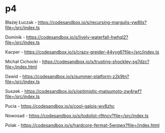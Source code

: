 # p4
Błażej Łuczak - https://codesandbox.io/s/recursing-margulis-yw8lls?file=/src/index.ts

Dominik - https://codesandbox.io/s/lively-waterfall-hwhql2?file=/src/index.ts

Kacper - https://codesandbox.io/s/crazy-greider-44yyg6?file=/src/index.ts

Michał Cichocki - https://codesandbox.io/s/trusting-shockley-sg7dzc?file=/index.html

Dawid - https://codesandbox.io/s/summer-platform-z2k9tn?file=/src/index.ts

Suszek - https://codesandbox.io/s/optimistic-matsumoto-zw4rwf?file=/src/index.ts

Pucia - https://codesandbox.io/s/cool-galois-wv8zhc

Nowosad - https://codesandbox.io/s/todolist-r9tncv?file=/src/index.ts

Polak - https://codesandbox.io/s/hardcore-fermat-5wrqwx?file=/index.html
